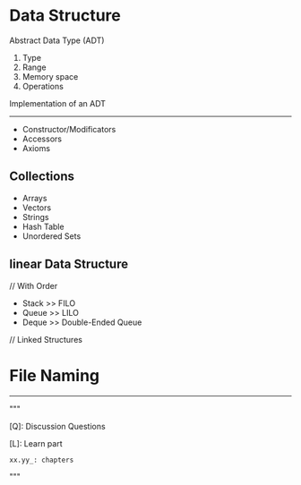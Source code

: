 # Data Structure

Abstract Data Type (ADT)

1. Type
2. Range
3. Memory space
4. Operations

Implementation of an ADT

---

- Constructor/Modificators
- Accessors
- Axioms

## Collections

- Arrays
- Vectors
- Strings
- Hash Table
- Unordered Sets

## linear Data Structure

// With Order

- Stack     >> FILO
- Queue     >> LILO
- Deque     >> Double-Ended Queue

// Linked Structures

# File Naming

---
"""

[Q]: Discussion Questions

[L]: Learn part

    xx.yy_: chapters

[O]: Others

"""